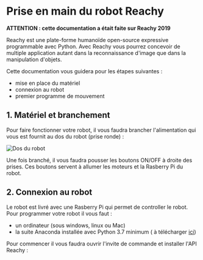 # Prise en main du robot Reachy 

**ATTENTION : cette documentation a était faite sur Reachy 2019**

Reachy est une plate-forme humanoïde open-source expressive programmable avec Python. Avec Reachy vous pourrez concevoir de multiple application autant dans la reconnaissance d'image que dans la manipulation d'objets. 

Cette documentation vous guidera pour les étapes suivantes : 
* mise en place du matériel 
* connexion au robot 
* premier programme de mouvement

## 1. Matériel et branchement  

Pour faire fonctionner votre robot, il vous faudra brancher l'alimentation qui vous est fournit au dos du robot (prise ronde) :

![Dos du robot](https://pollen-robotics.github.io/reachy-2019-docs/img/reachy-back-fixation.jpg)

Une fois branché, il vous faudra pousser les boutons ON/OFF à droite des prises. Ces boutons servent à allumer les moteurs et la Rasberry Pi du robot. 

## 2. Connexion au robot 

Le robot est livré avec une Rasberry Pi qui permet de controller le robot. 
Pour programmer votre robot il vous faut : 
* un ordinateur (sous windows, linux ou Mac)
* la suite Anaconda installée avec Python 3.7 minimum ( à télécharger [ici](https://www.anaconda.com/products/individual))

Pour commencer il vous faudra ouvrir l'invite de commande et installer l'API Reachy :



